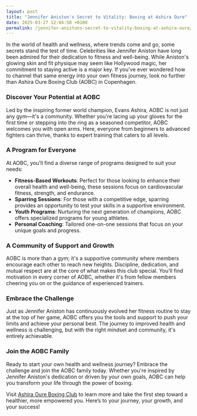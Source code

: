 ```yaml
---
layout: post
title: "Jennifer Aniston's Secret to Vitality: Boxing at Ashira Oure"
date: 2025-03-27 12:04:50 +0100
permalink: /jennifer-anistons-secret-to-vitality-boxing-at-ashira-oure/
---
```



In the world of health and wellness, where trends come and go, some secrets stand the test of time. Celebrities like Jennifer Aniston have long been admired for their dedication to fitness and well-being. While Aniston's glowing skin and fit physique may seem like Hollywood magic, her commitment to staying active is a major key. If you've ever wondered how to channel that same energy into your own fitness journey, look no further than Ashira Oure Boxing Club (AOBC) in Copenhagen.

### Discover Your Potential at AOBC

Led by the inspiring former world champion, Evans Ashira, AOBC is not just any gym—it's a community. Whether you're lacing up your gloves for the first time or stepping into the ring as a seasoned competitor, AOBC welcomes you with open arms. Here, everyone from beginners to advanced fighters can thrive, thanks to expert training that caters to all levels.

### A Program for Everyone

At AOBC, you'll find a diverse range of programs designed to suit your needs:

- **Fitness-Based Workouts**: Perfect for those looking to enhance their overall health and well-being, these sessions focus on cardiovascular fitness, strength, and endurance.
- **Sparring Sessions**: For those with a competitive edge, sparring provides an opportunity to test your skills in a supportive environment.
- **Youth Programs**: Nurturing the next generation of champions, AOBC offers specialized programs for young athletes.
- **Personal Coaching**: Tailored one-on-one sessions that focus on your unique goals and progress.

### A Community of Support and Growth

AOBC is more than a gym; it's a supportive community where members encourage each other to reach new heights. Discipline, dedication, and mutual respect are at the core of what makes this club special. You'll find motivation in every corner of AOBC, whether it's from fellow members cheering you on or the guidance of experienced trainers.

### Embrace the Challenge

Just as Jennifer Aniston has continuously evolved her fitness routine to stay at the top of her game, AOBC offers you the tools and support to push your limits and achieve your personal best. The journey to improved health and wellness is challenging, but with the right mindset and community, it's entirely achievable.

### Join the AOBC Family

Ready to start your own health and wellness journey? Embrace the challenge and join the AOBC family today. Whether you're inspired by Jennifer Aniston's dedication or driven by your own goals, AOBC can help you transform your life through the power of boxing.

Visit [Ashira Oure Boxing Club](https://www.ashiraoure.com/) to learn more and take the first step toward a healthier, more empowered you. Here’s to your journey, your growth, and your success!